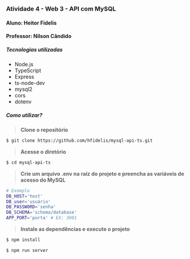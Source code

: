 ### Atividade 4 - Web 3 - API com MySQL

#### Aluno: Heitor Fidelis

#### Professor: Nilson Cândido

##### Tecnologias utilizadas

- Node.js
- TypeScript
- Express
- ts-node-dev
- mysql2
- cors
- dotenv

##### Como utilizar?

> **Clone o repositório**

```bash
$ git clone https://github.com/hfidelis/mysql-api-ts.git
```
> **Acesse o diretório**

```bash
$ cd mysql-api-ts
```

> **Crie um arquivo .env na raíz do projeto e preencha as variáveis de acesso do MySQL**

```bash
# Exemplo
DB_HOST='host'
DB_user='usuário'
DB_PASSWORD='senha'
DB_SCHEMA='schema/database'
APP_PORT='porta' # EX: 3001
```

> **Instale as dependências e execute o projeto**

```bash
$ npm install

$ npm run server
```
